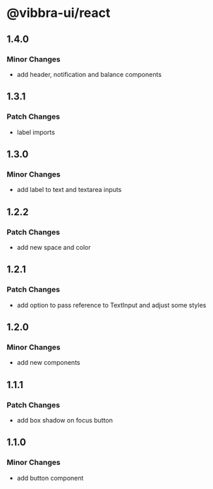 # @vibbra-ui/react

## 1.4.0

### Minor Changes

- add header, notification and balance components

## 1.3.1

### Patch Changes

- label imports

## 1.3.0

### Minor Changes

- add label to text and textarea inputs

## 1.2.2

### Patch Changes

- add new space and color

## 1.2.1

### Patch Changes

- add option to pass reference to TextInput and adjust some styles

## 1.2.0

### Minor Changes

- add new components

## 1.1.1

### Patch Changes

- add box shadow on focus button

## 1.1.0

### Minor Changes

- add button component
